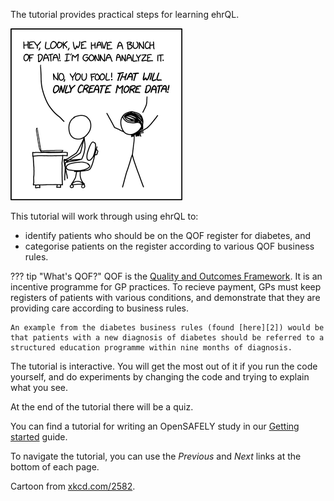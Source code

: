 The tutorial provides practical steps for learning ehrQL.

![An XKCD cartoon](xkcd-2582.png)

This tutorial will work through using ehrQL to:

* identify patients who should be on the QOF register for diabetes, and
* categorise patients on the register according to various QOF business rules.

??? tip "What's QOF?"
    QOF is the [Quality and Outcomes Framework][1].
    It is an incentive programme for GP practices.
    To recieve payment, GPs must keep registers of patients with various conditions, and demonstrate that they are providing care according to business rules.

    An example from the diabetes business rules (found [here][2]) would be that patients with a new diagnosis of diabetes should be referred to a structured education programme within nine months of diagnosis.

The tutorial is interactive.
You will get the most out of it if you run the code yourself, and do experiments by changing the code and trying to explain what you see.

At the end of the tutorial there will be a quiz.

You can find a tutorial for writing an OpenSAFELY study in our [Getting started][3] guide.

To navigate the tutorial, you can use the _Previous_ and _Next_ links at the bottom of each page.


Cartoon from [xkcd.com/2582](https://xkcd.com/2582).

[1]: https://qof.digital.nhs.uk/
[2]: https://digital.nhs.uk/data-and-information/data-collections-and-data-sets/data-collections/quality-and-outcomes-framework-qof/business-rules/quality-and-outcomes-framework-qof-business-rules-v49-2024-25
[3]: https://docs.opensafely.org/getting-started/
